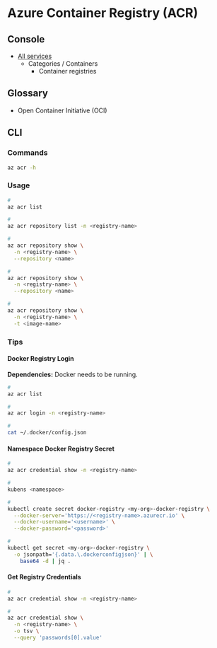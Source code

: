 # Azure Container Registry (ACR)

## Console

- [All services](https://portal.azure.com/#allservices/category/All)
  - Categories / Containers
    - Container registries

## Glossary

- Open Container Initiative (OCI)

## CLI

### Commands

```sh
az acr -h
```

### Usage

```sh
#
az acr list

#
az acr repository list -n <registry-name>

#
az acr repository show \
  -n <registry-name> \
  --repository <name>

#
az acr repository show \
  -n <registry-name> \
  --repository <name>

#
az acr repository show \
  -n <registry-name> \
  -t <image-name>
```

<!--
az acr create -n reactordemo -g wasmRG --sku Standard
az acr update --name reactordemo --anonymous-pull-enabled
az acr import \
  --name myregistry \
  --source docker.io/library/hello-world:latest \
  --image hello-world:latest
-->

### Tips

#### Docker Registry Login

**Dependencies:** Docker needs to be running.

```sh
#
az acr list

#
az acr login -n <registry-name>

#
cat ~/.docker/config.json
```

#### Namespace Docker Registry Secret

```sh
#
az acr credential show -n <registry-name>

#
kubens <namespace>

#
kubectl create secret docker-registry <my-org>-docker-registry \
  --docker-server='https://<registry-name>.azurecr.io' \
  --docker-username='<username>' \
  --docker-password='<password>'

#
kubectl get secret <my-org>-docker-registry \
  -o jsonpath='{.data.\.dockerconfigjson}' | \
    base64 -d | jq .
```

#### Get Registry Credentials

```sh
#
az acr credential show -n <registry-name>

#
az acr credential show \
  -n <registry-name> \
  -o tsv \
  --query 'passwords[0].value'
```
